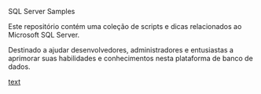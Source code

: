 SQL Server Samples

Este repositório contém uma coleção de scripts e dicas relacionados ao Microsoft SQL Server.

Destinado a ajudar desenvolvedores, administradores e entusiastas a aprimorar suas habilidades e conhecimentos nesta plataforma de banco de dados.

[text](<T-SQL Samples/0001 - DCL.sql>)
